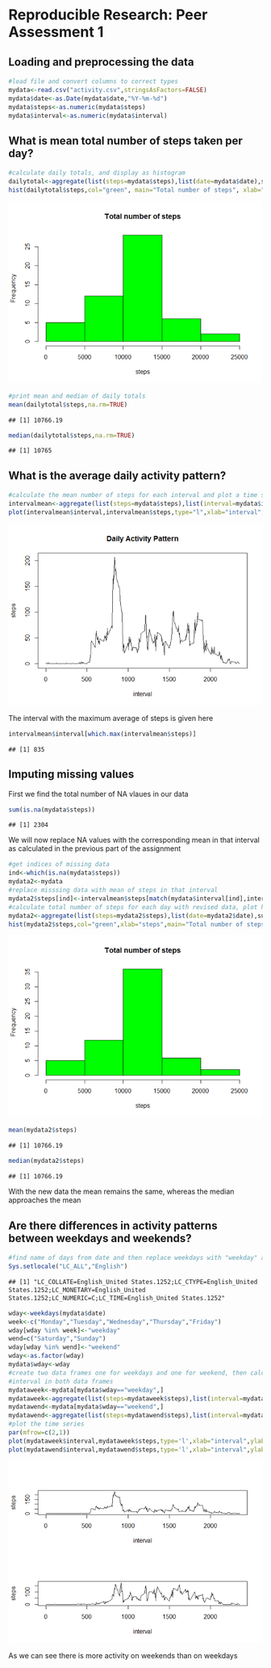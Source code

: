 # Reproducible Research: Peer Assessment 1
## Loading and preprocessing the data

```r
#load file and convert columns to correct types
mydata<-read.csv("activity.csv",stringsAsFactors=FALSE)
mydata$date<-as.Date(mydata$date,"%Y-%m-%d")
mydata$steps<-as.numeric(mydata$steps)
mydata$interval<-as.numeric(mydata$interval)
```

## What is mean total number of steps taken per day?

```r
#calculate daily totals, and display as histogram
dailytotal<-aggregate(list(steps=mydata$steps),list(date=mydata$date),sum)
hist(dailytotal$steps,col="green", main="Total number of steps", xlab="steps")
```

![](PA1_files/figure-html/unnamed-chunk-2-1.png) 

```r
#print mean and median of daily totals
mean(dailytotal$steps,na.rm=TRUE)
```

```
## [1] 10766.19
```

```r
median(dailytotal$steps,na.rm=TRUE)
```

```
## [1] 10765
```

## What is the average daily activity pattern?

```r
#calculate the mean number of steps for each interval and plot a time series of the data
intervalmean<-aggregate(list(steps=mydata$steps),list(interval=mydata$interval),mean,na.rm=TRUE)
plot(intervalmean$interval,intervalmean$steps,type="l",xlab="interval",ylab="steps",main="Daily Activity Pattern")
```

![](PA1_files/figure-html/unnamed-chunk-3-1.png) 
  
The interval with the maximum average of steps is given here

```r
intervalmean$interval[which.max(intervalmean$steps)]
```

```
## [1] 835
```

## Imputing missing values
First we find the total number of NA vlaues in our data

```r
sum(is.na(mydata$steps))
```

```
## [1] 2304
```

We will now replace NA values with the corresponding mean in that interval as calculated in the previous part of the assignment


```r
#get indices of missing data
ind<-which(is.na(mydata$steps))
mydata2<-mydata
#replace misssing data with mean of steps in that interval
mydata2$steps[ind]<-intervalmean$steps[match(mydata$interval[ind],intervalmean$interval)]
#calculate total number of steps for each day with revised data, plot histogram of data and calculate mean and median
mydata2<-aggregate(list(steps=mydata2$steps),list(date=mydata2$date),sum)
hist(mydata2$steps,col="green",xlab="steps",main="Total number of steps")
```

![](PA1_files/figure-html/unnamed-chunk-6-1.png) 

```r
mean(mydata2$steps)
```

```
## [1] 10766.19
```

```r
median(mydata2$steps)
```

```
## [1] 10766.19
```
With the new data the mean remains the same, whereas the median approaches the mean

## Are there differences in activity patterns between weekdays and weekends?

```r
#find name of days from date and then replace weekdays with "weekday" and the rest with "weekend"
Sys.setlocale("LC_ALL","English")
```

```
## [1] "LC_COLLATE=English_United States.1252;LC_CTYPE=English_United States.1252;LC_MONETARY=English_United States.1252;LC_NUMERIC=C;LC_TIME=English_United States.1252"
```

```r
wday<-weekdays(mydata$date)
week<-c("Monday","Tuesday","Wednesday","Thursday","Friday")
wday[wday %in% week]<-"weekday"
wend=c("Saturday","Sunday")
wday[wday %in% wend]<-"weekend"
wday<-as.factor(wday)
mydata$wday<-wday
#create two data frames one for weekdays and one for weekend, then calculate the mean number of steps for each 
#interval in both data frames
mydataweek<-mydata[mydata$wday=="weekday",]
mydataweek<-aggregate(list(steps=mydataweek$steps),list(interval=mydataweek$interval),mean,na.rm=TRUE)
mydatawend<-mydata[mydata$wday=="weekend",]
mydatawend<-aggregate(list(steps=mydatawend$steps),list(interval=mydatawend$interval),mean,na.rm=TRUE)
#plot the time series
par(mfrow=c(2,1))
plot(mydataweek$interval,mydataweek$steps,type='l',xlab="interval",ylab="steps")
plot(mydatawend$interval,mydatawend$steps,type='l',xlab="interval",ylab="steps")
```

![](PA1_files/figure-html/unnamed-chunk-7-1.png) 
  
  
As we can see there is more activity on weekends than on weekdays
